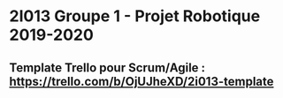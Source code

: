 # 2I013 Groupe 1 - Projet Robotique 2019-2020
## Template Trello pour Scrum/Agile : https://trello.com/b/OjUJheXD/2i013-template
